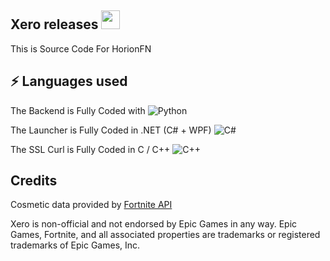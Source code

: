 ## Xero releases <img src="https://raw.githubusercontent.com/ilovekids2/ilovekids2/master/wave.gif" width="30px">
This is Source Code For HorionFN

## ⚡ Languages used
The Backend is Fully Coded with
![Python](https://img.shields.io/badge/-Python-black?style=flat-square&logo=Python)

The Launcher is Fully Coded in .NET (C# + WPF)
![C#](https://img.shields.io/badge/C%23-.NET-blue)

The SSL Curl is Fully Coded in C / C++
![C++](https://img.shields.io/badge/C-C%2B%2B-blue)


## Credits                                                                                                                          
Cosmetic data provided by [Fortnite API](https://fortnite-api.com/)




Xero is non-official and not endorsed by Epic Games in any way.
Epic Games, Fortnite, and all associated properties are trademarks or registered trademarks of Epic Games, Inc.
